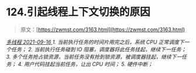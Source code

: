 <!--yml
category: 未分类
date: 0001-01-01 00:00:00
--->

# 124.引起线程上下文切换的原因

> 原文：[https://zwmst.com/3163.html](https://zwmst.com/3163.html)

   [ *多线程* ](https://zwmst.com/%e5%a4%9a%e7%ba%bf%e7%a8%8b)*[ <time datetime="2021-09-16T23:52:54+08:00"> 2021-09-16 </time> ](https://zwmst.com/3163.html)  1.  当前执行任务的时间片用完之后，系统 CPU 正常调度下一个任务；
2.  当前执行任务碰到 IO 阻塞，调度器将此任务挂起，继续下一任务；
3.  多个任务抢占锁资源，当前任务没有抢到锁资源，被调度器挂起，继续下一任务；
4.  用户代码挂起当前任务，让出 CPU 时间；
5.  硬件中断；*